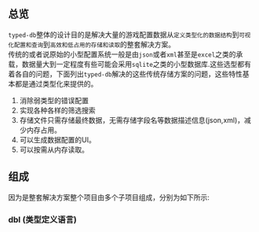 ## 总览
`typed-db`整体的设计目的是解决大量的游戏配置数据从`定义类型化的数据结构`到`可视化配置和查询`到`高效和低占用的存储和读取`的整套解决方案。   
传统的或者说原始的小型配置系统一般是由`json`或者`xml`甚至是`excel`之类的承载，数据量大到一定程度有些可能会采用`sqlite`之类的小型数据库.这些选型都有着各自的问题，下面列出`typed-db`解决的这些传统存储方案的问题，这些特性基本都是通过类型化来提供的。  

1. 消除弱类型的错误配置  
2. 实现各种各样的筛选搜索  
3. 存储文件只需存储最终数据，无需存储字段名等数据描述信息(json,xml)，减少内存占用。  
4. 可以生成数据配置的UI。  
5. 可以按需从内存读取。  

## 组成  
因为是整套解决方案整个项目由多个子项目组成，分别为如下所示:  
### dbl (类型定义语言)
### 
###